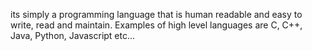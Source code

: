 its simply a programming language that is human readable and easy to write, read and maintain.
Examples of high level languages are C, C++, Java, Python, Javascript etc...
